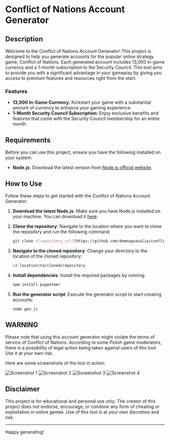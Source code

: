 # Conflict of Nations Account Generator

## Description

Welcome to the Conflict of Nations Account Generator! This project is designed to help you generate accounts for the popular online strategy game, Conflict of Nations. Each generated account includes 13,000 in-game currency and a 1-month subscription to the Security Council. This tool aims to provide you with a significant advantage in your gameplay by giving you access to premium features and resources right from the start.

### Features
- **13,000 In-Game Currency:** Kickstart your game with a substantial amount of currency to enhance your gaming experience.
- **1-Month Security Council Subscription:** Enjoy exclusive benefits and features that come with the Security Council membership for an entire month.

## Requirements

Before you can use this project, ensure you have the following installed on your system:
- **Node.js**: Download the latest version from [Node.js official website](https://nodejs.org/).

## How to Use

Follow these steps to get started with the Conflict of Nations Account Generator:

1. **Download the latest Node.js**: Make sure you have Node.js installed on your machine. You can download it [here](https://nodejs.org/).

2. **Clone the repository**: Navigate to the location where you want to clone the repository and run the following command:
    ```bash
    git clone <[repository_url](https://github.com/demnagvasalia/conflict-of-nations-account-generator..git)>
    ```

3. **Navigate to the cloned repository**: Change your directory to the location of the cloned repository:
    ```bash
    cd location/to/cloned/repository
    ```

4. **Install dependencies**: Install the required packages by running:
    ```bash
    npm install puppeteer
    ```

5. **Run the generator script**: Execute the generator script to start creating accounts:
    ```bash
    node gen.js
    ```

## WARNING

Please note that using this account generator might violate the terms of service of Conflict of Nations. According to some Polish game moderators, there is a possibility of legal action being taken against users of this tool. Use it at your own risk.

Here are some screenshots of the tool in action:

![Screenshot 1](https://cdn.discordapp.com/attachments/1233799750210551839/1246919200669175828/image.png?ex=665e2380&is=665cd200&hm=36698551597749de4593c9ee68397511095d1c68f1a87fab9219364a868e3691&)
![Screenshot 2](https://cdn.discordapp.com/attachments/1233799750210551839/1246919245418201139/image.png?ex=665e238a&is=665cd20a&hm=43513e67dbc858a52c1a4a00711da9cf3a634963850d4a55c131ec8013baf570&)
![Screenshot 3](https://cdn.discordapp.com/attachments/1233799750210551839/1246919366478532679/image.png?ex=665e23a7&is=665cd227&hm=3b107b4453573b70a195857d0efe5133ffe6efae19009513e4abd065576013a8&)
![Screenshot 4](https://cdn.discordapp.com/attachments/1233799750210551839/1246919403367567493/image.png?ex=665e23b0&is=665cd230&hm=730763bf7b1f8da039598d14e8fe0166e7431049e0ada8aceaab0451ef14912e&)

## Disclaimer

This project is for educational and personal use only. The creator of this project does not endorse, encourage, or condone any form of cheating or exploitation in online games. Use of this tool is at your own discretion and risk.

---
Happy generating!
